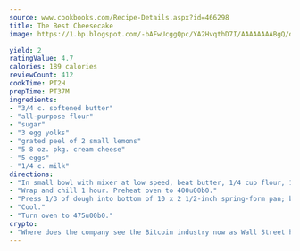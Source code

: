 ```yaml
---
source: www.cookbooks.com/Recipe-Details.aspx?id=466298
title: The Best Cheesecake
image: https://1.bp.blogspot.com/-bAFwUcggQpc/YA2HvqthD7I/AAAAAAAABgQ/dGGityjUeSk5WIgvhJroHVt7XYoXF2qygCLcBGAsYHQ/s320/10.png

yield: 2
ratingValue: 4.7
calories: 189 calories
reviewCount: 412
cookTime: PT2H
prepTime: PT37M
ingredients:
- "3/4 c. softened butter"
- "all-purpose flour"
- "sugar"
- "3 egg yolks"
- "grated peel of 2 small lemons"
- "5 8 oz. pkg. cream cheese"
- "5 eggs"
- "1/4 c. milk"
directions:
- "In small bowl with mixer at low speed, beat butter, 1/4 cup flour, 1/4 cup sugar, 1 egg yolk and 1/2 of grated lemon peel until well mixed; shape into ball."
- "Wrap and chill 1 hour. Preheat oven to 400u00b0."
- "Press 1/3 of dough into bottom of 10 x 2 1/2-inch spring-form pan; bake 8 minutes."
- "Cool."
- "Turn oven to 475u00b0."
crypto:
- "Where does the company see the Bitcoin industry now as Wall Street has begun to embrace it and what was the turning point that legitimatized Bitcoin?"
---
```

